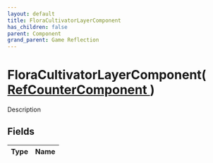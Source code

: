 ```yaml
---
layout: default
title: FloraCultivatorLayerComponent
has_children: false
parent: Component
grand_parent: Game Reflection
---
```

# FloraCultivatorLayerComponent( [ RefCounterComponent ](/riftbreaker-wiki/docs/game-reflection/components/ref_counter_component/) )
Description 

## Fields

| Type | Name |
|:----------|:--------------|

